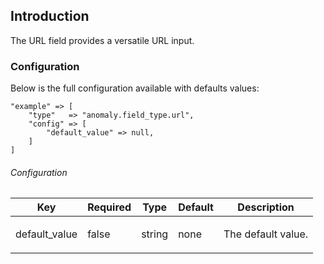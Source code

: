## Introduction[](#introduction)

The URL field provides a versatile URL input.


### Configuration[](#introduction/configuration)

Below is the full configuration available with defaults values:

    "example" => [
        "type"   => "anomaly.field_type.url",
        "config" => [
            "default_value" => null,
        ]
    ]

###### Configuration

<table class="table table-bordered table-striped">

<thead>

<tr>

<th>Key</th>

<th>Required</th>

<th>Type</th>

<th>Default</th>

<th>Description</th>

</tr>

</thead>

<tbody>

<tr>

<td>

default_value

</td>

<td>

false

</td>

<td>

string

</td>

<td>

none

</td>

<td>

The default value.

</td>

</tr>

</tbody>

</table>
